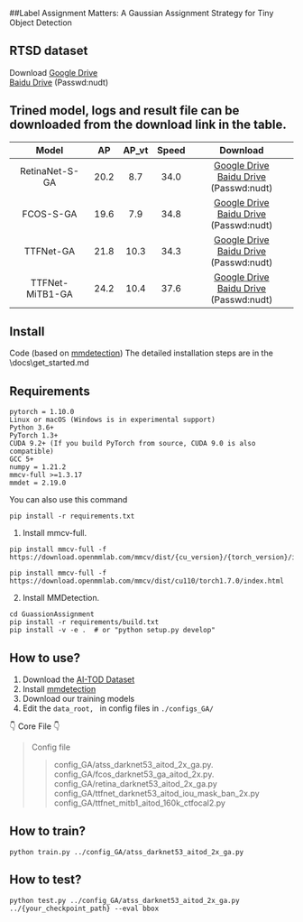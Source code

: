 ##Label Assignment Matters: A Gaussian Assignment Strategy for Tiny Object Detection
## RTSD dataset
 Download [Google Drive](https://drive.google.com/file/d/1qgGpduDC9WUHqQzX-cewtIfjLobYNcD0/view?usp=sharing) <br> [Baidu Drive](https://pan.baidu.com/s/18neZ_IYixei2MIjFrmK4aw?pwd=nudt) (Passwd:nudt)
## Trined model, logs and result file can be downloaded from the download link in the table.

|Model          |    AP     |    AP_vt  |  Speed | Download  | 
|:-------------:| :-------------: | :------------: | :----: | :---------------------------------------------------------------------------------------: |
| RetinaNet-S-GA         | 20.2     | 8.7   | 34.0 |   [Google Drive](https://drive.google.com/drive/folders/1valb_vfn9KW03ejbjbZcV6cPl_7aDAhD?usp=sharing) <br> [Baidu Drive](https://pan.baidu.com/s/1ILX82r9gJDrCmroMfWsXPw) (Passwd:nudt) |     
| FCOS-S-GA              | 19.6     | 7.9   | 34.8 |    [Google Drive](https://drive.google.com/drive/folders/1CdBPDm1PqVmV_apCbACYvt6c0GksDeb3?usp=sharing) <br> [Baidu Drive](https://pan.baidu.com/s/1fHLF7goL8cNvmKpkrTWICQ) (Passwd:nudt) |
| TTFNet-GA              | 21.8     | 10.3  | 34.3 |    [Google Drive](https://drive.google.com/drive/folders/1S2LurXTQ_v2RK6rq6_ecFNbRRJ_nTsxg?usp=sharing) <br> [Baidu Drive](https://pan.baidu.com/s/1YEXCNUjTuD9LNy8S9WbwEQ) (Passwd:nudt) |
| TTFNet-MiTB1-GA        |  24.2    | 10.4  | 37.6 |    [Google Drive](https://drive.google.com/drive/folders/1DgwdTGERFZnyOpVMiKEuOcjpnskggLw3?usp=sharing) <br> [Baidu Drive](https://pan.baidu.com/s/1Vq_5SYpWYJTWrYxZU_UpZg) (Passwd:nudt) |


## Install
Code (based on [mmdetection](https://github.com/open-mmlab/mmdetection)) 
The detailed installation steps are in the \docs\get_started.md
## Requirements

```
pytorch = 1.10.0
Linux or macOS (Windows is in experimental support)
Python 3.6+
PyTorch 1.3+
CUDA 9.2+ (If you build PyTorch from source, CUDA 9.0 is also compatible)
GCC 5+
numpy = 1.21.2
mmcv-full >=1.3.17 
mmdet = 2.19.0
```
You can also use this command
```
pip install -r requirements.txt
```
1. Install mmcv-full.
```shell
pip install mmcv-full -f https://download.openmmlab.com/mmcv/dist/{cu_version}/{torch_version}/index.html
```
```shell
pip install mmcv-full -f https://download.openmmlab.com/mmcv/dist/cu110/torch1.7.0/index.html
```
2. Install MMDetection.
```shell
cd GuassionAssignment
pip install -r requirements/build.txt
pip install -v -e .  # or "python setup.py develop"
```
	
## How to use?

1) Download the [AI-TOD Dataset](https://drive.google.com/drive/folders/1mokzFtLCjyqalSEajYTUmyzXvOHAa4WX)
2) Install [mmdetection](https://github.com/open-mmlab/mmdetection)
3) Download our training models 
4) Edit the ```data_root, ``` in  config files in ```./configs_GA/```

👇 Core File 👇
>  Config file
>> config_GA/atss_darknet53_aitod_2x_ga.py.  
>> config_GA/fcos_darknet53_ga_aitod_2x.py.
>> config_GA/retina_darknet53_aitod_2x_ga.py  
>> config_GA/ttfnet_darknet53_aitod_iou_mask_ban_2x.py
>> config_GA/ttfnet_mitb1_aitod_160k_ctfocal2.py


## How to train?
```
python train.py ../config_GA/atss_darknet53_aitod_2x_ga.py 
```

## How to test?
```
python test.py ../config_GA/atss_darknet53_aitod_2x_ga.py ../{your_checkpoint_path} --eval bbox 
```

